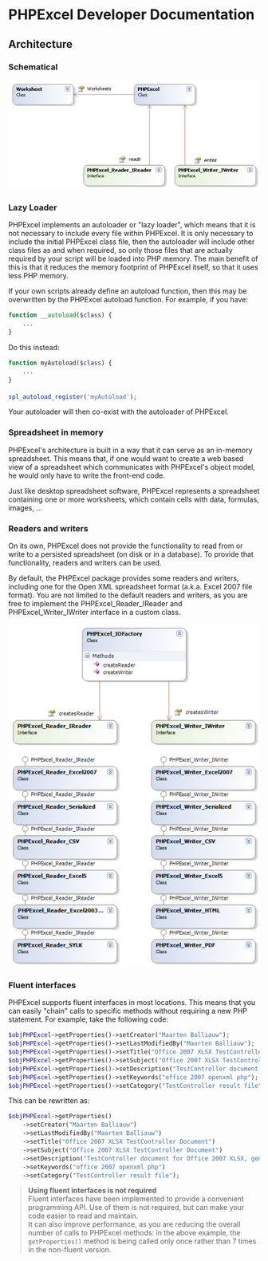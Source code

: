 # PHPExcel Developer Documentation


## Architecture

### Schematical

![01-schematic.png](./images/01-schematic.png "Basic Architecture Schematic")


### Lazy Loader

PHPExcel implements an autoloader or "lazy loader", which means that it is not necessary to include every file within PHPExcel. It is only necessary to include the initial PHPExcel class file, then the autoloader will include other class files as and when required, so only those files that are actually required by your script will be loaded into PHP memory. The main benefit of this is that it reduces the memory footprint of PHPExcel itself, so that it uses less PHP memory.

If your own scripts already define an autoload function, then this may be overwritten by the PHPExcel autoload function. For example, if you have:
```php
function __autoload($class) {
    ...
}
```
Do this instead:
```php
function myAutoload($class) {
    ...
}

spl_autoload_register('myAutoload');
```
Your autoloader will then co-exist with the autoloader of PHPExcel.


### Spreadsheet in memory

PHPExcel's architecture is built in a way that it can serve as an in-memory spreadsheet. This means that, if one would want to create a web based view of a spreadsheet which communicates with PHPExcel's object model, he would only have to write the front-end code.

Just like desktop spreadsheet software, PHPExcel represents a spreadsheet containing one or more worksheets, which contain cells with data, formulas, images, ...


### Readers and writers

On its own, PHPExcel does not provide the functionality to read from or write to a persisted spreadsheet (on disk or in a database). To provide that functionality, readers and writers can be used.

By default, the PHPExcel package provides some readers and writers, including one for the Open XML spreadsheet format (a.k.a. Excel 2007 file format). You are not limited to the default readers and writers, as you are free to implement the PHPExcel_Reader_IReader and PHPExcel_Writer_IWriter interface in a custom class.

![02-readers-writers.png](./images/02-readers-writers.png "Readers/Writers")

### Fluent interfaces

PHPExcel supports fluent interfaces in most locations. This means that you can easily "chain" calls to specific methods without requiring a new PHP statement. For example, take the following code:

```php
$objPHPExcel->getProperties()->setCreator("Maarten Balliauw");
$objPHPExcel->getProperties()->setLastModifiedBy("Maarten Balliauw");
$objPHPExcel->getProperties()->setTitle("Office 2007 XLSX TestController Document");
$objPHPExcel->getProperties()->setSubject("Office 2007 XLSX TestController Document");
$objPHPExcel->getProperties()->setDescription("TestController document for Office 2007 XLSX, generated using PHP classes.");
$objPHPExcel->getProperties()->setKeywords("office 2007 openxml php");
$objPHPExcel->getProperties()->setCategory("TestController result file");
```

This can be rewritten as:

```php
$objPHPExcel->getProperties()
    ->setCreator("Maarten Balliauw")
    ->setLastModifiedBy("Maarten Balliauw")
    ->setTitle("Office 2007 XLSX TestController Document")
    ->setSubject("Office 2007 XLSX TestController Document")
    ->setDescription("TestController document for Office 2007 XLSX, generated using PHP classes.")
    ->setKeywords("office 2007 openxml php")
    ->setCategory("TestController result file");
```

 > __Using fluent interfaces is not required__  
 > Fluent interfaces have been implemented to provide a convenient programming API. Use of them is not required, but can make your code easier to read and maintain.  
 > It can also improve performance, as you are reducing the overall number of calls to PHPExcel methods: in the above example, the `getProperties()` method is being called only once rather than 7 times in the non-fluent version.
